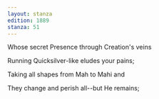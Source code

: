 ```yaml
---
layout: stanza
edition: 1889
stanza: 51
---
```


Whose secret Presence through Creation's veins

Running Quicksilver-like eludes your pains;

Taking all shapes from Mah to Mahi and

They change and perish all--but He remains;